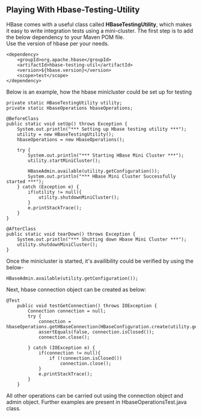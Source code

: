 ## **Playing With Hbase-Testing-Utility**

HBase comes with a useful class called **HBaseTestingUtility**, which makes it easy to write integration tests using a mini-cluster. The first step is to add the below dependency to your Maven POM file.  
Use the version of hbase per your needs.


    <dependency>
        <groupId>org.apache.hbase</groupId>
        <artifactId>hbase-testing-util</artifactId>
        <version>${hbase.version}</version>
        <scope>test</scope>
    </dependency>

Below is an example, how the hbase minicluster could be set up for testing

```
private static HBaseTestingUtility utility;
private static HbaseOperations hbaseOperations;
    
@BeforeClass
public static void setUp() throws Exception {
    System.out.println("*** Setting up Hbase testing utility ***");
    utility = new HBaseTestingUtility();
    hbaseOperations = new HbaseOperations();

    try {
        System.out.println("*** Starting HBase Mini Cluster ***");
        utility.startMiniCluster();

        HBaseAdmin.available(utility.getConfiguration());
        System.out.println("*** HBase Mini Cluster Successfully started ***");
    } catch (Exception e) {
        if(utility != null){
            utility.shutdownMiniCluster();
        }
        e.printStackTrace();
    }
}

@AfterClass
public static void tearDown() throws Exception {
    System.out.println("*** Shutting down Hbase Mini Cluster ***");
    utility.shutdownMiniCluster();
}
```
Once the minicluster is started, it's availibility could be verified by using the below-

```
HBaseAdmin.available(utility.getConfiguration());
```

Next, hbase connection object can be created as below:

```
@Test
    public void testGetConnection() throws IOException {
        Connection connection = null;
        try {
            connection = hbaseOperations.getHBaseConnection(HBaseConfiguration.create(utility.getConfiguration()));
            assertEquals(false, connection.isClosed());
            connection.close();

        } catch (IOException e) {
            if(connection != null){
                if (!connection.isClosed())
                    connection.close();
            }
            e.printStackTrace();
        }
    }
```

All other operations can be carried out using the connection object and admin object.
Further examples are present in HbaseOperationsTest.java class.